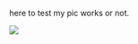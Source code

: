 here to test my pic works or not.

![](https://raw.githubusercontent.com/movive/helloworld/123A0006.jpg)
